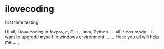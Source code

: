 # ilovecoding
first time testing

Hi all,
I love coding in foxpro, c, C++, Java, Python..... all in dos mode...
I want to upgrade myself in windows environment........
Hope you all will help me......
